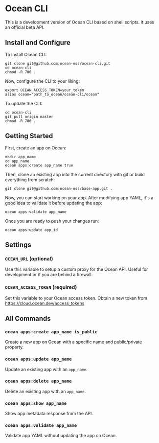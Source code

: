 # Ocean CLI

This is a development version of Ocean CLI based on shell scripts. It uses an official beta API.

## Install and Configure

To install Ocean CLI:

```shell
git clone git@github.com:ocean-oss/ocean-cli.git
cd ocean-cli
chmod -R 700 .
```

Now, configure the CLI to your liking:

```shell
export OCEAN_ACCESS_TOKEN=your_token
alias ocean="path_to_ocean/ocean-cli/ocean"
```

To update the CLI:

```shell
cd ocean-cli
git pull origin master
chmod -R 700 .
```

## Getting Started

First, create an app on Ocean:

```shell
mkdir app_name
cd app_name
ocean apps:create app_name true
```

Then, clone an existing app into the current directory with git or build everything from scratch:

```shell
git clone git@github.com:ocean-oss/base-app.git .
```

Now, you can start working on your app. After modifying app YAML, it's a good idea to validate it before updating the app:

```shell
ocean apps:validate app_name
```

Once you are ready to push your changes run:

```shell
ocean apps:update app_id
```

## Settings

### `OCEAN_URL` (optional)

Use this variable to setup a custom proxy for the Ocean API. Useful for development or if you are behind a firewall.

### `OCEAN_ACCESS_TOKEN` (required)

Set this variable to your Ocean access token. Obtain a new token from https://cloud.ocean.dev/access_tokens

## All Commands

### `ocean apps:create app_name is_public`

Create a new app on Ocean with a specific name and public/private property.

### `ocean apps:update app_name`

Update an existing app with an `app_name`.

### `ocean apps:delete app_name`

Delete an existing app with an `app_name`.

### `ocean apps:show app_name`

Show app metadata response from the API.

### `ocean apps:validate app_name`

Validate app YAML without updating the app on Ocean.